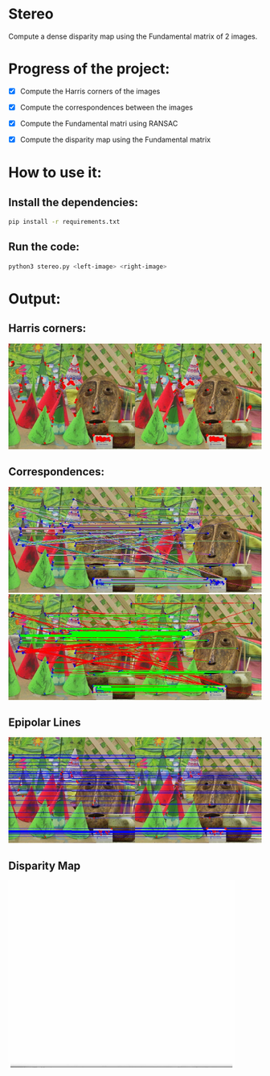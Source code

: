 # Stereo
Compute a dense disparity map using the Fundamental matrix of 2 images.

# Progress of the project:
- [x] Compute the Harris corners of the images
- [x] Compute the correspondences between the images
- [x] Compute the Fundamental matri using RANSAC
- [x] Compute the disparity map using the Fundamental matrix


# How to use it:

## Install the dependencies:
```bash
pip install -r requirements.txt
```

## Run the code:
```bash
python3 stereo.py <left-image> <right-image>
```

# Output:

## Harris corners:
![Harris corners](./output_harris_corners.jpg)

## Correspondences:
![Correspondences](./output_correspondences.jpg)
![Inliers](./output_inliers.jpg)

## Epipolar Lines
![Epipolar Lines](./output_epipolar_lines.jpg)

## Disparity Map
![Disparity Map](./disparity_map.png)
